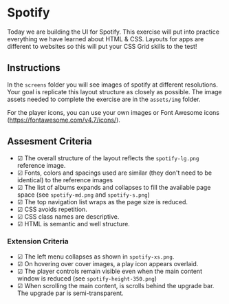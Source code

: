 # Spotify
Today we are building the UI for Spotify. This exercise will put into practice everything we have learned about HTML & CSS. Layouts for apps are different to websites so this will put your CSS Grid skills to the test!

## Instructions
In the `screens` folder you will see images of spotify at different resolutions. Your goal is replicate this layout structure as closely as possible. The image assets needed to complete the exercise are in the `assets/img` folder.

For the player icons, you can use your own images or Font Awesome icons (https://fontawesome.com/v4.7/icons/).

## Assesment Criteria
* &#9745; The overall structure of the layout reflects the `spotify-lg.png` reference image. 
* &#9745; Fonts, colors and spacings used are similar (they don't need to be identical) to the reference images
* &#9745; The list of albums expands and collapses to fill the available page space (see `spotify-md.png` and `spotify-s.png`)
* &#9745; The top navigation list wraps as the page size is reduced.
* &#9745; CSS avoids repetition.
* &#9745; CSS class names are descriptive.
* &#9745; HTML is semantic and well structure.

### Extension Criteria
* &#9745; The left menu collapses as shown in `spotify-xs.png`.
* &#9745; On hovering over cover images, a play icon appears overlaid.
* &#9745; The player controls remain visible even when the main content window is reduced (see `spotify-height-350.png`)
* &#9745; When scrolling the main content, is scrolls behind the upgrade bar. The upgrade par is semi-transparent.